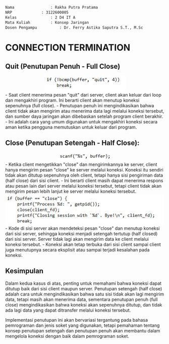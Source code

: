     Nama		        : Rakha Putra Pratama
    NRP		        : 3122600005
    Kelas		        : 2 D4 IT A
    Mata Kuliah	        : Konsep Jaringan
    Dosen Pengampu	        : Dr. Ferry Astika Saputra S.T., M.Sc

# CONNECTION TERMINATION

## **Quit (Penutupan Penuh - Full Close)**

<div align="center">
<img src="assets/client.JPG">
</div>
   - Saat client menerima pesan "quit" dari server, client akan keluar dari loop dan mengakhiri program. Ini berarti client akan menutup koneksi sepenuhnya (full close).
   - Penutupan penuh ini mengindikasikan bahwa client tidak akan mengirim atau menerima data lagi melalui koneksi tersebut, dan sumber daya jaringan akan dibebaskan setelah program client berakhir.
   - Ini adalah cara yang umum digunakan untuk mengakhiri koneksi secara aman ketika pengguna memutuskan untuk keluar dari program.

## **Close (Penutupan Setengah - Half Close):**

<div align="center">
<img src="assets/client-scanf.JPG">
</div>
   - Ketika client mengetikkan "close" dan mengirimkannya ke server, client hanya mengirim pesan "close" ke server melalui koneksi. Koneksi itu sendiri tidak akan ditutup sepenuhnya oleh client, tetapi hanya sisi pengiriman data (half close) dari sisi client.
   - Ini berarti client masih dapat menerima respons atau pesan lain dari server melalui koneksi tersebut, tetapi client tidak akan mengirim pesan lebih lanjut ke server melalui koneksi tersebut.
<div align="center">
<img src="assets/server-close.JPG">
</div>
   - Kode di sisi server akan mendeteksi pesan "close" dan menutup koneksi dari sisi server, sehingga koneksi menjadi setengah tertutup (half closed) dari sisi server. Server tidak lagi akan mengirim data ke client melalui koneksi tersebut.
   - Koneksi akan tetap terbuka dari sisi client sampai client juga menutupnya secara eksplisit atau sampai terjadi kesalahan pada koneksi.

## Kesimpulan

Dalam kedua kasus di atas, penting untuk memahami bahwa koneksi dapat ditutup baik dari sisi client maupun server. Penutupan setengah (half close) adalah cara untuk mengindikasikan bahwa satu sisi tidak akan lagi mengirim data, tetapi masih akan menerima data, sementara penutupan penuh (full close) mengindikasikan bahwa koneksi akan sepenuhnya ditutup, dan tidak ada lagi data yang dapat ditransfer melalui koneksi tersebut.

Implementasi penutupan ini akan bervariasi tergantung pada bahasa pemrograman dan jenis soket yang digunakan, tetapi pemahaman tentang konsep penutupan setengah dan penutupan penuh akan membantu dalam mengelola koneksi dengan baik dalam pemrograman soket.